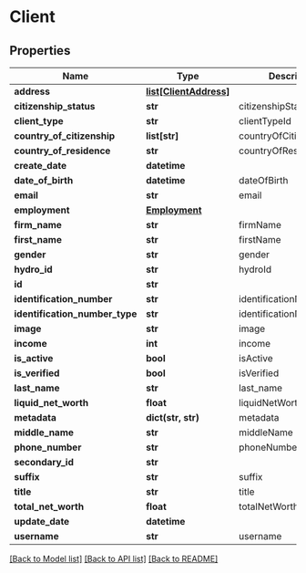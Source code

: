 # Client

## Properties
Name | Type | Description | Notes
------------ | ------------- | ------------- | -------------
**address** | [**list[ClientAddress]**](ClientAddress.md) |  | [optional] 
**citizenship_status** | **str** | citizenshipStatus | [optional] 
**client_type** | **str** | clientTypeId | 
**country_of_citizenship** | **list[str]** | countryOfCitizenship | [optional] 
**country_of_residence** | **str** | countryOfResidence | [optional] 
**create_date** | **datetime** |  | [optional] 
**date_of_birth** | **datetime** | dateOfBirth | [optional] 
**email** | **str** | email | [optional] 
**employment** | [**Employment**](Employment.md) |  | [optional] 
**firm_name** | **str** | firmName | [optional] 
**first_name** | **str** | firstName | [optional] 
**gender** | **str** | gender | [optional] 
**hydro_id** | **str** | hydroId | [optional] 
**id** | **str** |  | [optional] 
**identification_number** | **str** | identificationNumber | [optional] 
**identification_number_type** | **str** | identificationNumberType | [optional] 
**image** | **str** | image | [optional] 
**income** | **int** | income | [optional] 
**is_active** | **bool** | isActive | [optional] 
**is_verified** | **bool** | isVerified | [optional] 
**last_name** | **str** | last_name | [optional] 
**liquid_net_worth** | **float** | liquidNetWorth | [optional] 
**metadata** | **dict(str, str)** | metadata | [optional] 
**middle_name** | **str** | middleName | [optional] 
**phone_number** | **str** | phoneNumber | [optional] 
**secondary_id** | **str** |  | [optional] 
**suffix** | **str** | suffix | [optional] 
**title** | **str** | title | [optional] 
**total_net_worth** | **float** | totalNetWorth | [optional] 
**update_date** | **datetime** |  | [optional] 
**username** | **str** | username | 

[[Back to Model list]](../README.md#documentation-for-models) [[Back to API list]](../README.md#documentation-for-api-endpoints) [[Back to README]](../README.md)


